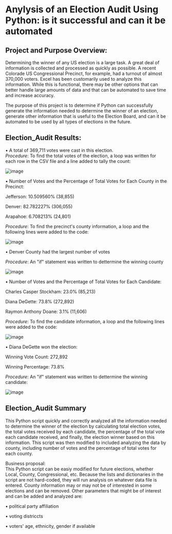 # Anylysis of an Election Audit Using Python:  is it successful and can it be automated

## Project and Purpose Overview:
Determining the winner of any US election is a large task.  A great deal of information is collected and processed as quickly as possible.  A recent Colorade US Congressional Precinct, for example, had a turnout of almost 370,000 voters.  Excel has been customarily used to analyze this information.  While this is functional, there may be other options that can better handle large amounts of data and that can be automated to save time and increase accuracy.  

The purpose of this project is to determine if Python can successfully generate the information needed to determine the winner of an election, generate other information that is useful to the Election Board, and can it be automated to be used by all types of elections in the future.  

## Election_Audit Results:

•	A total of 369,711 votes were cast in this election.  
_Procedure_:  To find the total votes of the election, a loop was written for each row in the CSV file and a line added to tally the count:


 
 ![image](https://user-images.githubusercontent.com/84471904/124843345-9b3b6d80-df46-11eb-96ba-d4d6cf1b90a7.png)

•	Number of Votes and the Percentage of Total Votes for Each County in the Precinct: 


Jefferson: 10.509560% (38,855)

Denver: 82.782227% (306,055)

Arapahoe: 6.708213% (24,801)

_Procedure_:  To find the precinct's county information, a loop and the following lines were added to the code:  


![image](https://user-images.githubusercontent.com/84471904/124847506-e017d200-df4f-11eb-93ef-6f964cf192c8.png)

•	Denver County had the largest number of votes

_Procedure_:  An "if" statement was written to dettermine the winning county

![image](https://user-images.githubusercontent.com/84471904/124847844-8f54a900-df50-11eb-9d99-ad9a16d124cf.png)


•	Number of Votes and the Percentage of Total Votes for Each Candidate: 

Charles Casper Stockham: 23.0% (85,213)

Diana DeGette: 73.8% (272,892)

Raymon Anthony Doane: 3.1% (11,606)

_Procedure_:  To find the candidate information, a loop and the following lines were added to the code:


![image](https://user-images.githubusercontent.com/84471904/124848515-dc854a80-df51-11eb-9820-33f8ab70e636.png)


•	Diana DeGette won the election:

Winning Vote Count: 272,892

Winning Percentage: 73.8%

_Procedure_:  An "if" statement was written to dettermine the winning candidate:

![image](https://user-images.githubusercontent.com/84471904/124848880-9381c600-df52-11eb-8a0d-5b11e7573804.png)


## Election_Audit Summary
This Python script quickly and correctly analyzed all the information needed to determine the winner of the election by calculating total election votes, the total votes received by each candidate, the percentage of the total vote each candidate received, and finally, the election winner based on this information.  This script was then modified to included analyzing the data by county, including number of votes and the percentage of total votes for each county.  

Business proposal:  
This Python script can be easiy modified for future elections, whether Local, County, Congressional, etc. Because the lists and dictionaries in the script are not hard-coded, they will run analysis on whatever data file is entered.  County information may or may not be of interested in some elections and can be removed.  Other parameters that might be of interest and can be added and analyzed are:
 
•	political party affiliation

•	voting districcts

•	voters' age, ethnicity, gender if available 



